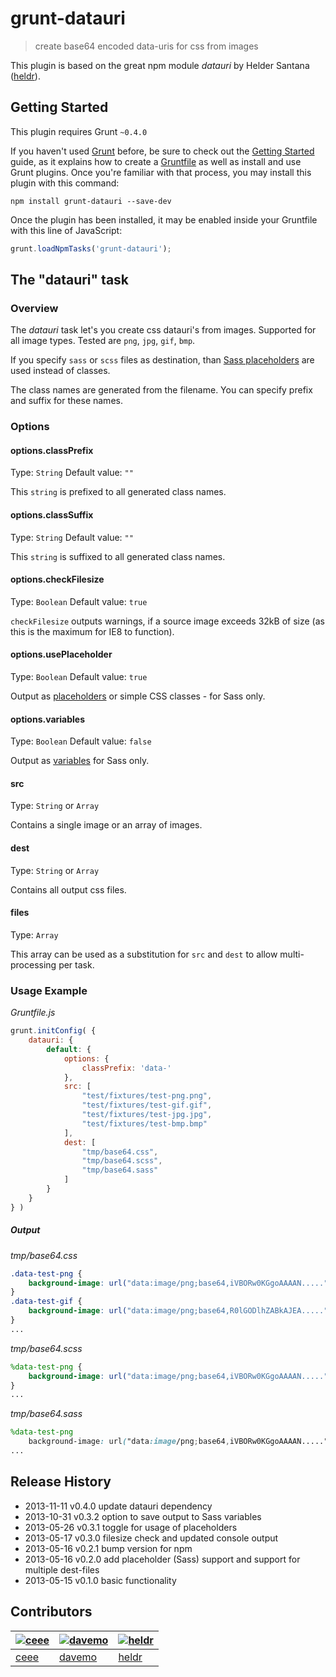 # grunt-datauri

> create base64 encoded data-uris for css from images

This plugin is based on the great npm module _datauri_ by Helder Santana ([heldr](https://github.com/heldr)).


## Getting Started
This plugin requires Grunt `~0.4.0`

If you haven't used [Grunt](http://gruntjs.com/) before, be sure to check out the [Getting Started](http://gruntjs.com/getting-started) guide, as it explains how to create a [Gruntfile](http://gruntjs.com/sample-gruntfile) as well as install and use Grunt plugins. Once you're familiar with that process, you may install this plugin with this command:

```shell
npm install grunt-datauri --save-dev
```

Once the plugin has been installed, it may be enabled inside your Gruntfile with this line of JavaScript:

```js
grunt.loadNpmTasks('grunt-datauri');
```

## The "datauri" task

### Overview
The _datauri_ task let's you create css datauri's from images. Supported for all image types. Tested are `png`, `jpg`, `gif`, `bmp`.

If you specify `sass` or `scss` files as destination, than [Sass placeholders](http://sass-lang.com/docs/yardoc/file.SASS_REFERENCE.html#placeholder_selectors_) are used instead of classes.

The class names are generated from the filename. You can specify prefix and suffix for these names.

### Options

#### options.classPrefix
Type: `String`
Default value: `""`

This `string` is prefixed to all generated class names.

#### options.classSuffix
Type: `String`
Default value: `""`

This `string` is suffixed to all generated class names.

#### options.checkFilesize
Type: `Boolean`
Default value: `true`

`checkFilesize` outputs warnings, if a source image exceeds 32kB of size (as this is the maximum for IE8 to function).

#### options.usePlaceholder
Type: `Boolean`
Default value: `true`

Output as [placeholders](http://sass-lang.com/docs/yardoc/file.SASS_REFERENCE.html#placeholder_selectors_) or simple CSS classes - for Sass only.

#### options.variables
Type: `Boolean`
Default value: `false`

Output as [variables](http://sass-lang.com/documentation/file.SASS_REFERENCE.html#variables_) for Sass only.

#### src
Type: `String` or `Array`

Contains a single image or an array of images.


#### dest
Type: `String` or `Array`

Contains all output css files.


#### files
Type: `Array`

This array can be used as a substitution for `src` and `dest` to allow multi-processing per task.


### Usage Example

_Gruntfile.js_
```js
grunt.initConfig( {
	datauri: {
		default: {
			options: {
				classPrefix: 'data-'
			},
			src: [
				"test/fixtures/test-png.png",
				"test/fixtures/test-gif.gif",
				"test/fixtures/test-jpg.jpg",
				"test/fixtures/test-bmp.bmp"
			],
			dest: [
				"tmp/base64.css",
				"tmp/base64.scss",
				"tmp/base64.sass"
			]
		}
	}
} )
```

##### Output

_tmp/base64.css_
```css
.data-test-png {
	background-image: url("data:image/png;base64,iVBORw0KGgoAAAAN.....");
}
.data-test-gif {
	background-image: url("data:image/png;base64,R0lGODlhZABkAJEA.....");
}
...
```

_tmp/base64.scss_
```scss
%data-test-png {
	background-image: url("data:image/png;base64,iVBORw0KGgoAAAAN.....");
}
...
```

_tmp/base64.sass_
```scss
%data-test-png
	background-image: url("data:image/png;base64,iVBORw0KGgoAAAAN.....");
...
```

## Release History
* 2013-11-11      v0.4.0      update datauri dependency
* 2013-10-31      v0.3.2      option to save output to Sass variables
* 2013-05-26      v0.3.1      toggle for usage of placeholders
* 2013-05-17      v0.3.0      filesize check and updated console output
* 2013-05-16      v0.2.1      bump version for npm
* 2013-05-16      v0.2.0      add placeholder (Sass) support and support for multiple dest-files
* 2013-05-15      v0.1.0      basic functionality


## Contributors
| [![ceee](http://gravatar.com/avatar/9c61b1f4307425f12f05d3adb930ba66?s=70)](https://github.com/ceee "Tobias Klika") | [![davemo](http://gravatar.com/avatar/ead076bf445f9b50e3c094300e4690e9?s=70)](https://github.com/davemo "David Mosher") | [![heldr](http://gravatar.com/avatar/63fb620ee7d14fc91030d4349d189b3e?s=70)](https://github.com/heldr "Helder Santana") |
|---|---|---|
| [ceee](https://github.com/ceee) | [davemo](https://github.com/davemo) | [heldr](https://github.com/heldr) |